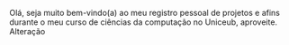 Olá, seja muito bem-vindo(a) ao meu registro pessoal de projetos e afins durante o meu curso de ciências da computação no Uniceub, aproveite.
Alteração